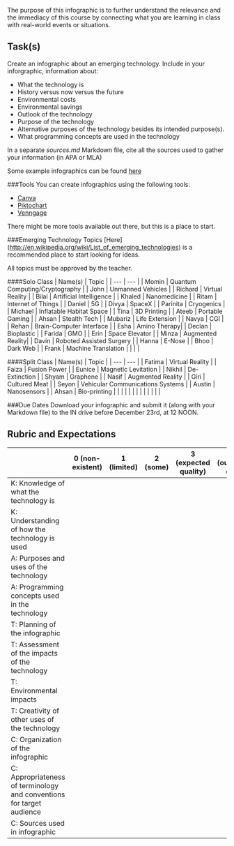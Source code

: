 The purpose of this infographic is to further understand the relevance and the immediacy of this course by connecting what you are learning in class with real-world events or situations.

Task(s)
-------

Create an infographic about an emerging technology.   Include in your inforgraphic, information about:
* What the technology is
* History versus now versus the future
* Environmental costs
* Environmental savings
* Outlook of the technology
* Purpose of the technology
* Alternative purposes of the technology besides its intended purpose(s).
* What programming concepts are used in the technology

In a separate _sources.md_ Markdown file, cite all the sources used to gather your information (in APA or MLA)

Some example infographics can be found [here](https://www.google.ca/search?q=infographic&espv=2&biw=838&bih=924&source=lnms&tbm=isch&sa=X&ved=0ahUKEwjf3-3korjQAhWh7YMKHV-oCs0Q_AUIBigB&dpr=1)

###Tools
You can create infographics using the following tools:
* [Canva](https://www.canva.com/create/infographics/)
* [Piktochart](https://piktochart.com/)
* [Venngage](https://venngage.com/)

There might be more tools available out there, but this is a place to start.

###Emerging Technology Topics
[Here] (http://en.wikipedia.org/wiki/List_of_emerging_technologies) is a recommended place to start looking for ideas.

All topics must be approved by the teacher.

####Solo Class
| Name(s) | Topic | 
| --- | --- | 
| Momin | Quantum Computing/Cryptography |
| John | Unmanned Vehicles |
| Richard | Virtual Reality | 
| Bilal | Artificial Intelligence |
| Khaled | Nanomedicine |
| Ritam | Internet of Things |
| Daniel | 5G |
| Divya | SpaceX |
| Parinita | Cryogenics |
| Michael | Inflatable Habitat Space |
| Tina | 3D Printing |
| Ateeb | Portable Gaming |
| Ahsan | Stealth Tech |
| Mubariz | Life Extension |
| Navya | CGI |
| Rehan | Brain-Computer Interface |
| Esha | Amino Therapy|
| Declan | Bioplastic |
| Farida | GMO |
| Erin | Space Elevator |
| Minza | Augmented Reality|
| Davin | Roboted Assisted Surgery |
| Hanna | E-Nose |
| Bhoo | Dark Web |
| Frank | Machine Translation |
| | |

####Split Class
| Name(s) | Topic | 
| --- | --- | 
| Fatima | Virtual Reality |
| Faiza | Fusion Power |
| Eunice | Magnetic Levitation |
| Nikhil | De-Extinction |
| Shyam | Graphene |
| Nasif | Augmented Reality |
| Giri | Cultured Meat |
| Seyon | Vehicular Communications Systems |
| Austin | Nanosensors |
| Ahsan | Bio-printing |
| | |
| | |
| | |
| | |

###Due Dates
Download your infographic and submit it (along with your Markdown file) to the IN drive before December 23rd, at 12 NOON.

Rubric and Expectations
--------------------------

| | 0 (non-existent) | 1 (limited) | 2 (some) | 3 (expected quality) | 4 (outstanding quality) |
| --- | --- | --- | --- | --- | --- |
| K: Knowledge of what the technology is | | | | | |
| K: Understanding of how the technology is used | | | | | |
| A: Purposes and uses of the technology | | | | | |
| A: Programming concepts used in the technology | | | | | |
| T: Planning of the infographic | | | | | |
| T: Assessment of the impacts of the technology | | | | | |
| T: Environmental impacts | | | | | |
| T: Creativity of other uses of the technology | | | | | |
| C: Organization of the infographic | | | | | |
| C: Appropriateness of terminology and conventions for target audience | | | | | |
| C: Sources used in infographic | | | | | |
